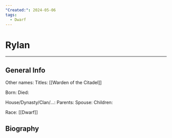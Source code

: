 ```yaml
---
"Created:": 2024-05-06
tags:
  - Dwarf
---
```


# Rylan
---

## General Info

Other names:
Titles: [[Warden of the Citadel]] 

Born:
Died:

House/Dynasty/Clan/...:
Parents:
Spouse:
Children:

Race: [[Dwarf]] 



## Biography

